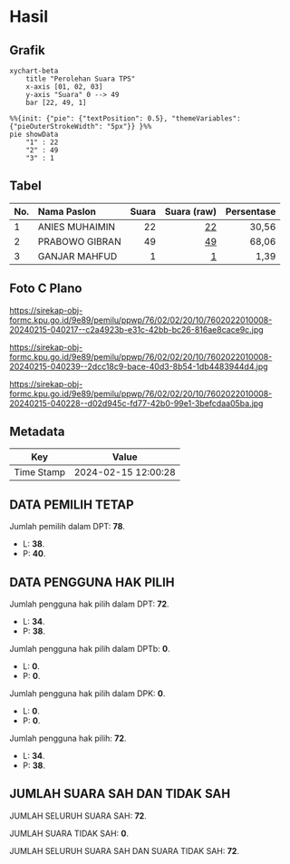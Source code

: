 # Hasil

## Grafik

```mermaid
xychart-beta
    title "Perolehan Suara TPS"
    x-axis [01, 02, 03]
    y-axis "Suara" 0 --> 49
    bar [22, 49, 1]
```

```mermaid
%%{init: {"pie": {"textPosition": 0.5}, "themeVariables": {"pieOuterStrokeWidth": "5px"}} }%%
pie showData
    "1" : 22
    "2" : 49
    "3" : 1
```

## Tabel

| No. | Nama Paslon    | Suara | Suara (raw) | Persentase |
|:--- |:-------------- | -----:| -----------:| ----------:|
| 1   | ANIES MUHAIMIN | 22    | [22][p-1]   | 30,56      |
| 2   | PRABOWO GIBRAN | 49    | [49][p-2]   | 68,06      |
| 3   | GANJAR MAHFUD  | 1     | [1][p-3]    | 1,39       |


[p-1]: https://github.com/gigit-pemilu/pemilu-2024-76-sulawesi-barat/blob/main/pilpres/hitung-suara/sub/76-sulawesi-barat/sub/02-mamuju/sub/02-tapalang/sub/2010-taan/sub/008-tps/sub/paslon-1.txt
[p-2]: https://github.com/gigit-pemilu/pemilu-2024-76-sulawesi-barat/blob/main/pilpres/hitung-suara/sub/76-sulawesi-barat/sub/02-mamuju/sub/02-tapalang/sub/2010-taan/sub/008-tps/sub/paslon-2.txt
[p-3]: https://github.com/gigit-pemilu/pemilu-2024-76-sulawesi-barat/blob/main/pilpres/hitung-suara/sub/76-sulawesi-barat/sub/02-mamuju/sub/02-tapalang/sub/2010-taan/sub/008-tps/sub/paslon-3.txt

## Foto C Plano

https://sirekap-obj-formc.kpu.go.id/9e89/pemilu/ppwp/76/02/02/20/10/7602022010008-20240215-040217--c2a4923b-e31c-42bb-bc26-816ae8cace9c.jpg

https://sirekap-obj-formc.kpu.go.id/9e89/pemilu/ppwp/76/02/02/20/10/7602022010008-20240215-040239--2dcc18c9-bace-40d3-8b54-1db4483944d4.jpg

https://sirekap-obj-formc.kpu.go.id/9e89/pemilu/ppwp/76/02/02/20/10/7602022010008-20240215-040228--d02d945c-fd77-42b0-99e1-3befcdaa05ba.jpg


## Metadata

| Key        | Value               |
| ---------- | ------------------- |
| Time Stamp | 2024-02-15 12:00:28 |


## DATA PEMILIH TETAP

Jumlah pemilih dalam DPT: **78**.
 * L: **38**.
 * P: **40**.

## DATA PENGGUNA HAK PILIH

Jumlah pengguna hak pilih dalam DPT: **72**.
 * L: **34**.
 * P: **38**.

Jumlah pengguna hak pilih dalam DPTb: **0**.
 * L: **0**.
 * P: **0**.

Jumlah pengguna hak pilih dalam DPK: **0**.
 * L: **0**.
 * P: **0**.

Jumlah pengguna hak pilih: **72**.
 * L: **34**.
 * P: **38**.

## JUMLAH SUARA SAH DAN TIDAK SAH

JUMLAH SELURUH SUARA SAH: **72**.

JUMLAH SUARA TIDAK SAH: **0**.

JUMLAH SELURUH SUARA SAH DAN SUARA TIDAK SAH: **72**.


